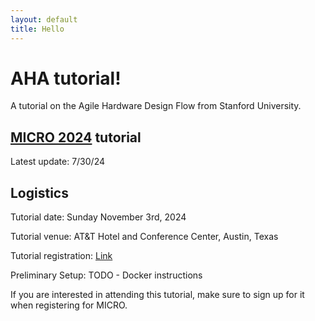 ```yaml
---
layout: default
title: Hello
---
```

<h1>AHA tutorial!</h1>
<p>A tutorial on the Agile Hardware Design Flow from Stanford University.</p>

## [MICRO 2024](https://microarch.org/micro57/index.phphttps:/) tutorial

Latest update: 7/30/24


## Logistics

Tutorial date: Sunday November 3rd, 2024

Tutorial venue: AT&T Hotel and Conference Center, Austin, Texas

Tutorial registration: [Link](https://microarch.org/micro57/attend/register.php)

Preliminary Setup: TODO - Docker instructions

If you are interested in attending this tutorial, make sure to sign up for it when registering for MICRO.
